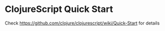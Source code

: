 # ClojureScript Quick Start

Check https://github.com/clojure/clojurescript/wiki/Quick-Start for details
